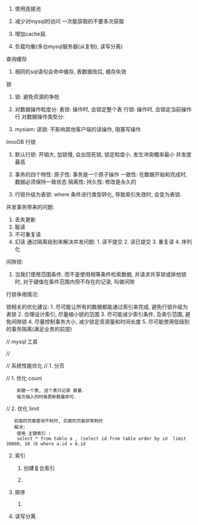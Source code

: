 1. 使用连接池

2. 减少对mysql的访问
    一次能获取的不要多次获取


3. 增加cache层.

4. 负载均衡(多台mysql服务器(从复制), 读写分离)

查询缓存

1. 相同的sql语句会命中缓存, 表数据改后, 缓存失效


锁

1. 锁: 避免资源的争抢

2. 
   对数据操作粒度分:
    表锁:  操作时, 会锁定整个表
    行锁:  操作时, 会锁定当前操作行
   对数据操作类型分:


3. mysiam:
    读锁: 不影响其他客户端的读操作, 阻塞写操作

InnoDB 行锁

1. 默认行锁:
    开销大, 加锁慢, 会出现死锁, 锁定粒度小, 发生冲突概率最小 并发度最高

2. 事务的四个特性:
    原子性: 事务是一个原子操作
    一致性: 在数据开始和完成时, 数据必须保持一致状态
    隔离性: 
    持久性: 修改是永久的

3. 行锁升级为表锁:
    where 条件进行类型转化, 导致索引失效时, 会变为表锁.


并发事务带来的问题:
  1. 丢失更新
  2. 脏读
  3. 不可重复读
  4. 幻读
通过隔离级别来解决并发问题:
    1. 读不提交
    2. 读已提交
    3. 重复读
    4. 序列化
    
间隙锁:

1. 当我们使用范围条件, 而不是使用相等条件检索数据, 并请求共享锁或排他锁时, 对于键值在条件范围内但不存在的记录, 叫做间隙

行锁争用情况:

锁相关的优化建议:
    1. 尽可能让所有的数据都能通过索引来完成, 避免行锁升级为表锁
    2. 合理设计索引, 尽量缩小锁的范围
    3. 尽可能减少索引条件, 及索引范围, 避免间隙锁
    4. 尽量控制事务大小, 减少锁定资源量和时间长度
    5. 尽可能使用低级别的事务隔离(满足业务的前提)
    


// mysql 工具

// 

// 系统性能优化
// 1. 分页

//   1. 优化 count
        
        新建一个表, 这个表只记录 数量.
        每次插入的时候更新数量即可.

//   2. 优化 limit

       前面的页面查询不耗时, 后面的页面非常耗时
       解决:
        使用 主键索引 :
        select * from table a , (select id from table order by id  limit 30000, 10 )b where a.id = b.id
   
   2. 索引
   
       1. 创建复合索引
       
       2.
            
   3. 排序
        
        1.   
        
   4. 读写分离
   
    